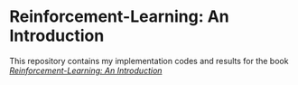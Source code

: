 # Reinforcement-Learning: An Introduction
This repository contains my implementation codes and results for the book [*Reinforcement-Learning: An Introduction*](http://incompleteideas.net/sutton/book/the-book-2nd.html)
